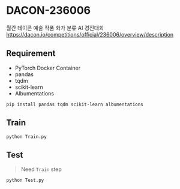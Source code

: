 # DACON-236006

월간 데이콘 예술 작품 화가 분류 AI 경진대회
https://dacon.io/competitions/official/236006/overview/description

## Requirement

- PyTorch Docker Container
- pandas
- tqdm
- scikit-learn
- Albumentations

```shell
pip install pandas tqdm scikit-learn albumentations
```

## Train

```
python Train.py
```

## Test

> Need `Train` step

```shell
python Test.py
```
